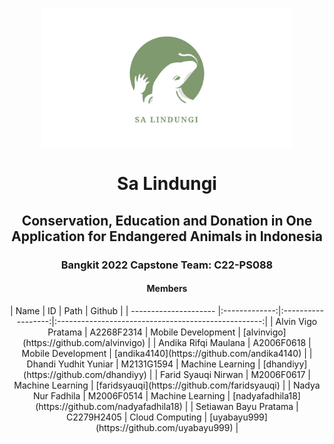 <p align="center">
  <img align="center" width="400" src="/profile/img/landscape-01-01_small.png" />
</p>
<h1 align="center">Sa Lindungi</h1>
<h2 align="center">Conservation, Education and Donation in One Application for Endangered Animals in Indonesia</h2>

<h3 align="center">Bangkit 2022 Capstone Team: C22-PS088</h3>
<h4 align="center">Members</h4>
<div align="center">
| Name                  | ID            | Path               | Github                                              |
| --------------------- |:-------------:|:------------------:|:---------------------------------------------------:|
| Alvin Vigo Pratama    | A2268F2314    | Mobile Development | [alvinvigo](https://github.com/alvinvigo)           |
| Andika Rifqi Maulana  | A2006F0618    | Mobile Development | [andika4140](https://github.com/andika4140)         |
| Dhandi Yudhit Yuniar  | M2131G1594    | Machine Learning   | [dhandiyy](https://github.com/dhandiyy)             |
| Farid Syauqi Nirwan   | M2006F0617    | Machine Learning   | [faridsyauqi](https://github.com/faridsyauqi)       |
| Nadya Nur Fadhila     | M2006F0514    | Machine Learning   | [nadyafadhila18](https://github.com/nadyafadhila18) |
| Setiawan Bayu Pratama | C2279H2405    | Cloud Computing    | [uyabayu999](https://github.com/uyabayu999)         |   
</div>
